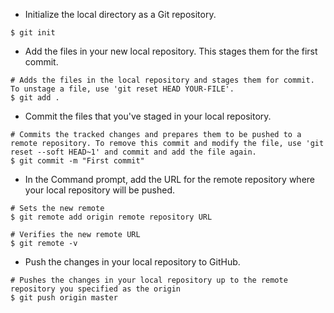 * Initialize the local directory as a Git repository.
```
$ git init
```

* Add the files in your new local repository. This stages them for the first commit.
```
# Adds the files in the local repository and stages them for commit. To unstage a file, use 'git reset HEAD YOUR-FILE'.
$ git add .
```

* Commit the files that you've staged in your local repository.
```
# Commits the tracked changes and prepares them to be pushed to a remote repository. To remove this commit and modify the file, use 'git reset --soft HEAD~1' and commit and add the file again.
$ git commit -m "First commit"
```

* In the Command prompt, add the URL for the remote repository where your local repository will be pushed.
```
# Sets the new remote
$ git remote add origin remote repository URL

# Verifies the new remote URL
$ git remote -v
```

* Push the changes in your local repository to GitHub.
```
# Pushes the changes in your local repository up to the remote repository you specified as the origin
$ git push origin master
```
